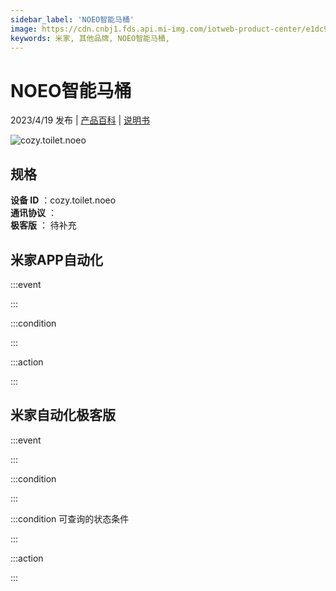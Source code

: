 ```yaml
---
sidebar_label: 'NOEO智能马桶'
image: https://cdn.cnbj1.fds.api.mi-img.com/iotweb-product-center/e1dc9702352dab662a7168cca242af3f_1680776454206.png?GalaxyAccessKeyId=AKVGLQWBOVIRQ3XLEW&Expires=9223372036854775807&Signature=8lOi297iW1b+gYpLzhaawnQUEjw=
keywords: 米家, 其他品牌, NOEO智能马桶, 
---
```

# NOEO智能马桶

2023/4/19 发布 | [产品百科](https://home.mi.com/webapp/content/baike/product/index.html?model=cozy.toilet.noeo/) | [说明书](https://home.mi.com/views/introduction.html?model=cozy.toilet.noeo&region=cn)

![cozy.toilet.noeo](https://cdn.cnbj1.fds.api.mi-img.com/iotweb-product-center/e1dc9702352dab662a7168cca242af3f_1680776454206.png?GalaxyAccessKeyId=AKVGLQWBOVIRQ3XLEW&Expires=9223372036854775807&Signature=8lOi297iW1b+gYpLzhaawnQUEjw=)

## 规格  
> 
**设备 ID** ：cozy.toilet.noeo  
**通讯协议** ：  
**极客版**  ： 待补充 


## 米家APP自动化  

:::event  

:::

:::condition  

:::

:::action   

:::

## 米家自动化极客版  

:::event  

:::

:::condition  

:::

:::condition 可查询的状态条件  

:::

:::action  

:::

        
